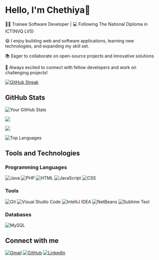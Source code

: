 # Hello, I'm Chethiya👋

👨‍💻 Trainee Software Developer | 💻 Following The National Diploma in ICT(NVQ LV5)

😄 I enjoy building web and software applications, learning new technologies, and expanding my skill set.

📚 Eager to collaborate on open-source projects and innovative solutions

👯 Always excited to connect with fellow developers and work on challenging projects!

[![GitHub Streak](https://streak-stats.demolab.com/?user=chethiya216&theme=dark)](https://git.io/streak-stats)

## GitHub Stats

![Your GitHub Stats](https://github-readme-stats.vercel.app/api?username=chethiya216&show_icons=true&theme=radical)

![](https://github-profile-summary-cards.vercel.app/api/cards/profile-details?username=chethiya216&theme=github_dark)

![](https://github-profile-summary-cards.vercel.app/api/cards/productive-time?username=chethiya216&theme=github_dark)


![Top Languages](https://github-readme-stats.vercel.app/api/top-langs/?username=chethiya216&theme=radical&layout=compact)

## Tools and Technologies

### Programming Languages

![Java](https://img.shields.io/badge/Java-007396?style=flat&logo=java&logoColor=white)
![PHP](https://img.shields.io/badge/PHP-777BB4?style=flat&logo=php&logoColor=white)
![HTML](https://img.shields.io/badge/HTML5-E34F26?style=flat&logo=html5&logoColor=white)
![JavaScript](https://img.shields.io/badge/JavaScript-F7DF1E?style=flat&logo=javascript&logoColor=black)
![CSS](https://img.shields.io/badge/CSS3-1572B6?style=flat&logo=css3&logoColor=white)


### Tools
![Git](https://img.shields.io/badge/Git-F05032?style=flat&logo=git&logoColor=white)
![Visual Studio Code](https://img.shields.io/badge/VS%20Code-007ACC?style=flat&logo=visualstudiocode&logoColor=white)
![IntelliJ IDEA](https://img.shields.io/badge/IntelliJ%20IDEA-000000?style=flat&logo=intellijidea&logoColor=white)
![NetBeans](https://img.shields.io/badge/NetBeans-1B6AC6?style=flat&logo=apachenetbeanside&logoColor=white)
![Sublime Text](https://img.shields.io/badge/Sublime%20Text-FF9800?style=flat&logo=sublimetext&logoColor=white)


### Databases
![MySQL](https://img.shields.io/badge/MySQL-005C5F?style=flat&logo=mysql&logoColor=white)

## Connect with me
<a href="chethiyalakshan216@gmail.com"><img img src="https://img.shields.io/badge/gmail-%23EA4335.svg?style=plastic&logo=gmail&logoColor=white" alt="Gmail"/></a>
<a href="https://github.com/chethiya216"><img src="https://img.shields.io/badge/github-%23181717.svg?style=plastic&logo=github&logoColor=white" alt="GitHub"/></a>
<a href="www.linkedin.com/in/chethiya-lakshan"><img src="https://img.shields.io/badge/linkedin-%230A66C2.svg?style=plastic&logo=linkedin&logoColor=white" alt="LinkedIn"/></a>

<!--
**chethiya216/chethiya216** is a ✨ _special_ ✨ repository because its `README.md` (this file) appears on your GitHub profile.

Here are some ideas to get you started:

- 🔭 I’m currently working on ...
- 🌱 I’m currently learning ...
- 👯 I’m looking to collaborate on ...
- 🤔 I’m looking for help with ...
- 💬 Ask me about ...
- 📫 How to reach me: ...
- 😄 Pronouns: ...
- ⚡ Fun fact: ...
- [LinkedIn](www.linkedin.com/in/chethiya-lakshan-47a16a1b6)
-->



